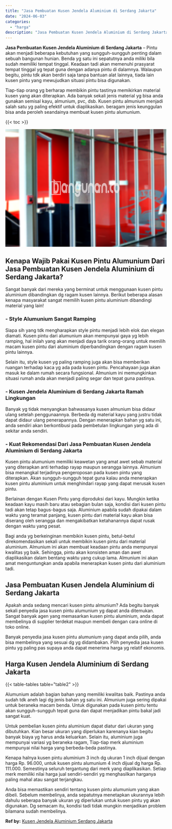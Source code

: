 ```yaml
---
title: "Jasa Pembuatan Kusen Jendela Aluminium di Serdang Jakarta"
date: "2024-06-03"
categories: 
  - "harga"
description: "Jasa Pembuatan Kusen Jendela Aluminium di Serdang Jakarta. Anda bisa memastikan sendiri tentang kusen pintu alumunium yang akan dibeli. Sebelum membelinya, a..."
---
```


**Jasa Pembuatan Kusen Jendela Aluminium di Serdang Jakarta** – Pintu akan menjadi beberapa kebutuhan yang sungguh-sungguh penting dalam sebuah bangunan hunian. Benda yg satu ini sepatutnya anda miliki bila sudah memiliki tempat tinggal. Keadaan tadi akan memenuhi prasyarat tempat tinggal yg tepat guna dengan adanya pintu di dalamnya. Walaupun begitu, pintu tdk akan berdiri saja tanpa bantuan alat lainnya, tiada lain kusen pintu yang mewujudkan situasi pintu bisa digunakan.

Tiap-tiap orang yg berharap membikin pintu tastinya memikirkan material kusen yang akan diterapkan. Ada banyak sekali jenis material yg bisa anda gunakan semisal kayu, almunium, pvc, dsb. Kusen pintu almunium menjadi salah satu yg paling efektif untuk diaplikasikan. beragam jenis keunggulan bisa anda peroleh seandainya membuat kusen pintu alumunium.

{{< toc >}}

![Jasa Pembuatan Kusen Jendela Aluminium di Serdang Jakarta](/images/harga-kusen-jendela-alumunium-21.png)

## Kenapa Wajib Pakai Kusen Pintu Alumunium Dari Jasa Pembuatan Kusen Jendela Aluminium di Serdang Jakarta?

Sangat banyak dari mereka yang berminat untuk menggunaan kusen pintu aluminium dibandingkan dg ragam kusen lainnya. Berikut beberapa alasan kenapa masyarakat sangat memilih kusen pintu aluminium dibandingi material yang lain!

### \- Style Alumunium Sangat Ramping

Siapa sih yang tdk mengharapkan style pintu menjadi lebih elok dan elegan diamati. Kusen pintu dari alumunium akan mempunyai gaya yg lebih ramping, hal inilah yang akan menjadi daya tarik orang-orang untuk memilih macam kusen pintu dari aluminium diperbandingkan dengan ragam kusen pintu lainnya.

Selain itu, style kusen yg paling ramping juga akan bisa memberikan ruangan terhadap kaca yg ada pada kusen pintu. Pencahayaan juga akan masuk ke dalam rumah secara fungsional. Almunium ini memungkinkan situasi rumah anda akan menjadi paling segar dan tepat guna pastinya.

### \- Kusen Jendela Aluminium di Serdang Jakarta Ramah Lingkungan

Banyak yg tidak menyangkan bahwasanya kusen almunium bisa didaur ulang setelah penggunaannya. Berbeda dg material kayu yang justru tidak dapat didaur ulang penerapannya. Dengan menerapkan bahan yg satu ini, anda sendiri akan berkontibusi pada pembetulan lingkungan yang ada di sekitar anda sendiri.

### \- Kuat Rekomendasi Dari Jasa Pembuatan Kusen Jendela Aluminium di Serdang Jakarta

Kusen pintu alumunium memiliki keawetan yang amat awet sebab material yang diterapkan anti terhadap rayap maupun serangga lainnya. Almunium bisa menangkal terjadinya pengeroposan pada kusen pintu yang diterapkan. Akan sungguh-sungguh tepat guna kalau anda menerapkan kusen pintu aluminium untuk menghindari rayap yang dapat merusak kusen pintu.

Berlainan dengan Kusen Pintu yang diproduksi dari kayu. Mungkin ketika keadaan kayu masih baru atau sebagian bulan saja, kondisi dari kusen pintu tadi akan tetap bagus-bagus saja. Aluminium apabila sudah dipakai dalam waktu yang teramat panjang, kusen pintu dari material kayu akan bisa diserang oleh serangga dan mengakibatkan ketahanannya dapat rusak dengan waktu yang pesat.

Bagi anda yg berkeinginan membikin kusen pintu, betul-betul direkomendasikan sekali untuk membikin kusen pintu dari material aluminium. Almunium ini akan membuat keadaan pintu anda mempunyai kwalitas yg baik. Sehingga, pintu akan konsisten aman dan awet diaplikasikan dalam bentang waktu yang cukup lama. Almunium ini akan amat menguntungkan anda apabila menerapkan kusen pintu dari aluminium tadi.

## Jasa Pembuatan Kusen Jendela Aluminium di Serdang Jakarta

Apakah anda sedang mencari kusen pintu almunium? Ada begitu banyak sekali penyedia jasa kusen pintu alumunium yg dapat anda ditemukan. Sangat banyak agen yang memasarkan kusen pintu aluminium, anda dapat membelinya di supplier terdekat maupun membeli dengan cara online di toko online.

Banyak penyedia jasa kusen pintu alumunium yang dapat anda pilih, anda bisa membelinya yang sesuai dg yg didambakan. Pilih penyedia jasa kusen pintu yg paling pas supaya anda dapat menerima harga yg relatif ekonomis.

## Harga Kusen Jendela Aluminium di Serdang Jakarta

{{< table-tables table="table2" >}}

Alumunium adalah bagian bahan yang memiliki kwalitas baik. Pastinya anda sudah tdk aneh lagi dg jenis bahan yg satu ini. Almunium juga sering dipakai untuk beraneka macam benda. Untuk digunakan pada kusen pintu tentu akan sungguh-sungguh tepat guna dan dapat menjadikan pintu bakal jadi sangat kuat.

Untuk pembelian kusen pintu aluminium dapat diatur dari ukuran yang dibutuhkan. Kian besar ukuran yang diperlukan karenanya kian begitu banyak biaya yg harus anda keluarkan. Selain itu, aluminium juga mempunyai variasi yg beraneka ragam, Tiap-tiap merk aluminium mempunyai nilai harga yang berbeda-beda pastinya.

Kenapa halnya kusen pintu aluminium 3 inch dg ukuran 1 inch dijual dengan harga Rp. 96.000, untuk kusen pintu alumunium 4 inch dijual dg harga Rp. 111.000. Semestinya seluruh tergantung dari merk yang diaplikasikan. Setiap merk memiliki nilai harga jual sendiri-sendiri yg menghasilkan harganya paling mahal atau sangat terjangkau.

Anda bisa memastikan sendiri tentang kusen pintu alumunium yang akan dibeli. Sebelum membelinya, anda sepatutnya menetapkan ukurannya lebih dahulu seberapa banyak ukuran yg diperlukan untuk kusen pintu yg akan digunakan. Dg semacam itu, kondisi tadi tidak mungkin menjadikan problem bilamana sudah membelinya.

**Ref by:** [Kusen Jendela Aluminium Serdang Jakarta](https://id.wikipedia.org/wiki/Kusen)
